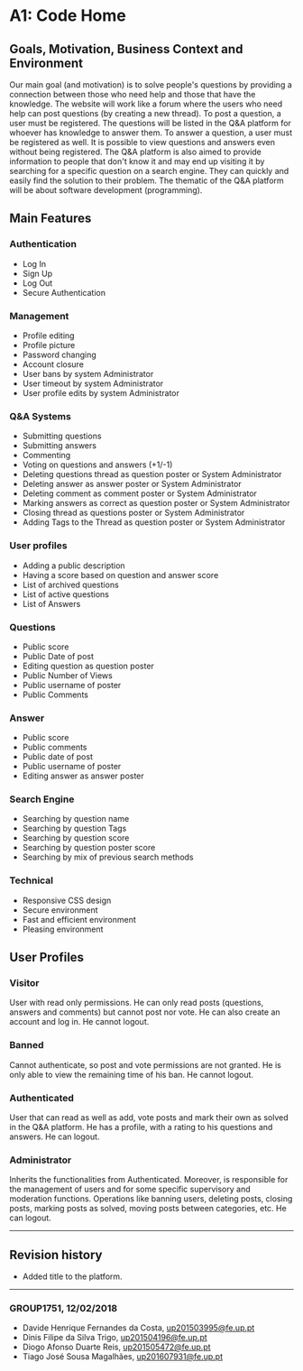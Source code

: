 # A1: Code Home

## Goals, Motivation, Business Context and Environment
Our main goal (and motivation) is to solve people's questions by providing a connection between 
those who need help and those that have the knowledge. The website will work like a forum where 
the users who need help can post questions (by creating a new thread). To post a question, a user 
must be registered. The questions will be listed in the Q&A platform for whoever has knowledge to 
answer them. To answer a question, a user must be registered as well.
It is possible to view questions and answers even without being registered.
The Q&A platform is also aimed to provide information to people that don't know it and may end up 
visiting it by searching for a specific question on a search engine. They can quickly and easily 
find the solution to their problem.
	The thematic of the Q&A platform will be about software development (programming).

	
## Main Features
### Authentication
 - Log In
 - Sign Up
 - Log Out
 - Secure Authentication
  
### Management
 - Profile editing
 - Profile picture
 - Password changing
 - Account closure
 - User bans by system Administrator
 - User timeout by system Administrator
 - User profile edits by system Administrator

### Q&A Systems
 - Submitting questions
 - Submitting answers
 - Commenting
 - Voting on questions and answers (+1/-1)
 - Deleting questions thread as question poster or System Administrator
 - Deleting answer as answer poster or System Administrator
 - Deleting comment as comment poster or System Administrator
 - Marking answers as correct as question poster or System Administrator
 - Closing thread as questions poster or System Administrator
 - Adding Tags to the Thread as question poster or System Administrator

### User profiles
 - Adding a public description
 - Having a score based on question and answer score
 - List of archived questions
 - List of active questions
 - List of Answers

### Questions
 - Public score
 - Public Date of post
 - Editing question as question poster
 - Public Number of Views
 - Public username of poster
 - Public Comments

### Answer
 - Public score
 - Public comments
 - Public date of post
 - Public username of poster
 - Editing answer as answer poster

### Search Engine
 - Searching by question name
 - Searching by question Tags
 - Searching by question score
 - Searching by question poster score
 - Searching by mix of previous search methods

### Technical
 - Responsive CSS design
 - Secure environment
 - Fast and efficient environment
 - Pleasing environment
 
 
 ## User Profiles
### Visitor
User with read only permissions. He can only read posts (questions, answers and comments) but cannot post nor vote. He can also create an account and log in. He cannot logout.
### Banned
Cannot authenticate, so post and vote permissions are not granted. He is only able to view the remaining time of his ban. He cannot logout.
### Authenticated
User that can read as well as add, vote posts and mark their own as solved in the Q&A platform. He has a profile, with a rating to his questions and answers. He can logout.
### Administrator
Inherits the functionalities from Authenticated. Moreover, is responsible for the management of users and for some specific supervisory and moderation functions. Operations like banning users, deleting posts, closing posts, marking posts as solved, moving posts between categories, etc. He can logout.
	
	
***
## Revision history
 - Added title to the platform.
***
 
###  GROUP1751, 12/02/2018
 - Davide Henrique Fernandes da Costa, up201503995@fe.up.pt
 - Dinis Filipe da Silva Trigo, up201504196@fe.up.pt
 - Diogo Afonso Duarte Reis, up201505472@fe.up.pt
 - Tiago José Sousa Magalhães, up201607931@fe.up.pt
